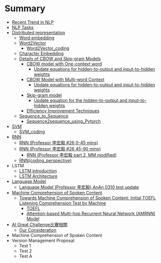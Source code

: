 # Summary

* [Recent Trend in NLP](README.md)
* [NLP Tasks](chapter1.md)
* [Distributed representation](distributed-representation.md)
  * [Word embedding](distributed-representation/word-embedding.md)
  * [Word2Vector](distributed-representation/word2vector.md)
    * [Word2Vector\_coding](distributed-representation/word2vector/word2vectorcoding.md)
  * [Character Embedding](distributed-representation/character-embedding.md)
  * [Details of CBOW and Skip-gram Models](distributed-representation/details-of-cbow-and-skip-gram-model.md)
    * [CBOW model with One-context word](distributed-representation/details-of-cbow-and-skip-gram-model/cbow-model.md)
      * [Update equations for hidden-to-output and input-to-hidden weights](distributed-representation/details-of-cbow-and-skip-gram-model/cbow-model/update-equation-for-hidden-to-output-weights.md)
    * [CBOW Model with Multi-word Context](distributed-representation/details-of-cbow-and-skip-gram-model/cbow-model-with-multi-word-context.md)
      * [Update equations for hidden-to-output and input-to-hidden weights](distributed-representation/details-of-cbow-and-skip-gram-model/cbow-model-with-multi-word-context/update-equations-for-hidden-to-output-and-input-to-hidden-weights.md)
    * [Skip-gram model](distributed-representation/details-of-cbow-and-skip-gram-model/skip-gram-model.md)
      * [Update equation for the hidden-to-output and input-to-hidden weights](distributed-representation/details-of-cbow-and-skip-gram-model/skip-gram-model/update-equation-for-the-hidden-to-output-and-input-to-hidden-weights.md)
    * [Efficiency Improvement Techniques](distributed-representation/details-of-cbow-and-skip-gram-model/efficiency-improvement-techniques.md)
  * [Sequence\_to\_Sequence](distributed-representation/sequenceto-sequence.md)
    * [Sequence2sequence\_using\_Pytorch](distributed-representation/sequenceto-sequence/sequence2sequenceusing-pytorch.md)
* [SVM](svm.md)
  * [SVM\_coding](svmcoding.md)
* [RNN](rnn.md)
  * [RNN \(Professor 李宏毅 \#26 0-45 mins\)](rnn-part-2.md)
  * [RNN \(Professor 李宏毅 \#26 45-90 mins\)](rnn-ben.md)
    * [RNN \(Professor 李宏毅 part 2, MM modified\)](rnn-ben/rnn-professor-li-hong-yi-part-2-mm-modified.md)
  * [RNN\(coding\_perspective\)](rnncodingperspective.md)
* LSTM
  * [LSTM introduction](lstm-introduction.md)
  * [LSTM Architecture](lstm-architecture.md)
* [Language Model](language-model.md)
  * [Language Model \(Professor 李宏毅\) AnAn 0310 test update](/language-model/language-model-professor-li-hong-0310.md)
* [Machine Comprehension of Spoken Content](machine-comprehension-of-spoken-content.md)
  * [Towards Machine Comprehension of Spoken Content: Initial TOEFL Listening Comprehension Test by Machine](towards-machine-comprehension-of-spoken-content-initial-toefl-listening-comprehension-test-by-machine.md)
    * [TOEFL](towards-machine-comprehension-of-spoken-content-initial-toefl-listening-comprehension-test-by-machine/toefl.md)
    * [Attention-based Multi-hop Recurrent Neural Network \(AMRNN\) Model](towards-machine-comprehension-of-spoken-content-initial-toefl-listening-comprehension-test-by-machine/attention-based-multi-hop-recurrent-neural-network-amrnn-model.md)
* [AI Great Challenge比賽相關](ai-great-challengebi-sai-xiang-guan-miao-shu.md)
  * [Our Consideration](ai-great-challengebi-sai-xiang-guan-miao-shu/our-consideration.md)
* Machine Comprehension of Spoken Content
* Version Management Proposal
  * Test 1
  * Test 2
  * Test A

